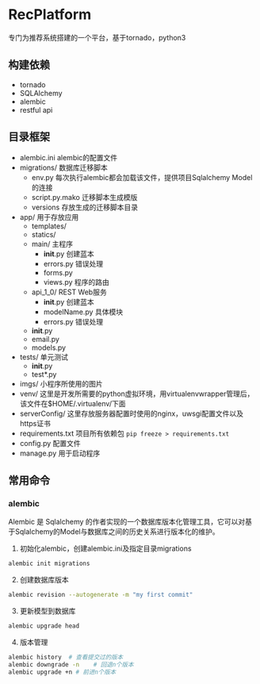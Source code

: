# RecPlatform
专门为推荐系统搭建的一个平台，基于tornado，python3

## 构建依赖
* tornado
* SQLAlchemy
* alembic
* restful api


## 目录框架
* alembic.ini alembic的配置文件
* migrations/ 数据库迁移脚本
  * env.py 每次执行alembic都会加载该文件，提供项目Sqlalchemy Model的连接
  * script.py.mako 迁移脚本生成模版
  * versions 存放生成的迁移脚本目录
* app/ 用于存放应用
  * templates/
  * statics/
  * main/ 主程序
    * __init__.py 创建蓝本
    * errors.py 错误处理
    * forms.py
    * views.py  程序的路由
  * api_1_0/  REST Web服务
    * __init__.py 创建蓝本
    * modelName.py  具体模块
    * errors.py 错误处理
  * __init__.py
  * email.py
  * models.py
* tests/  单元测试
  * __init__.py
  * test*.py
* imgs/ 小程序所使用的图片
* venv/ 这里是开发所需要的python虚拟环境，用virtualenvwrapper管理后，该文件在$HOME/.virtualenv/下面
* serverConfig/ 这里存放服务器配置时使用的nginx，uwsgi配置文件以及https证书
* requirements.txt 项目所有依赖包 `pip freeze > requirements.txt`
* config.py 配置文件
* manage.py 用于启动程序

## 常用命令
### alembic
Alembic 是 Sqlalchemy 的作者实现的一个数据库版本化管理工具，它可以对基于Sqlalchemy的Model与数据库之间的历史关系进行版本化的维护。
1. 初始化alembic，创建alembic.ini及指定目录migrations
```bash
alembic init migrations
```
2. 创建数据库版本
```bash
alembic revision --autogenerate -m "my first commit"
```
3. 更新模型到数据库
```bash
alembic upgrade head
```
4. 版本管理
```bash
alembic history  # 查看提交过的版本
alembic downgrade -n    # 回退n个版本
alembic upgrade +n # 前进n个版本
```
